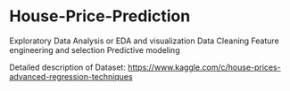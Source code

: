 # House-Price-Prediction

Exploratory Data Analysis or EDA and visualization
Data Cleaning
Feature engineering and selection
Predictive modeling

Detailed description of Dataset: https://www.kaggle.com/c/house-prices-advanced-regression-techniques
